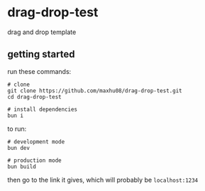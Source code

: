 # drag-drop-test

drag and drop template

## getting started

run these commands:

```shell
# clone
git clone https://github.com/maxhu08/drag-drop-test.git
cd drag-drop-test

# install dependencies
bun i
```

to run:

```shell
# development mode
bun dev

# production mode
bun build
```

then go to the link it gives, which will probably be `localhost:1234`
